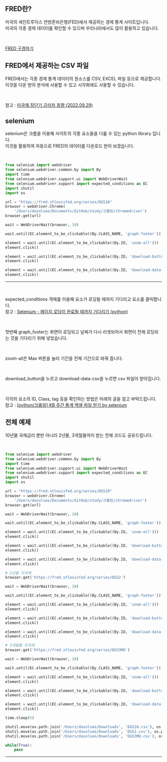 <!-- [python/크롤링/selenium] FRED 경제 데이터 원소스 excel(csv) 가져오기 with 미국채금리 -->

## FRED란?

미국의 세인트루이스 연방준비은행(FED)에서 제공하는 경제 통계 사이트입니다.  
미국의 각종 경제 데이터를 확인할 수 있으며 우리나라에서도 많이 활용하고 있습니다.  

<br>

[FRED 구경하기](https://fred.stlouisfed.org/)

## FRED에서 제공하는 CSV 파일

FRED에서는 각종 경제 통계 데이터의 원소스를 CSV, EXCEL 파일 등으로 제공합니다.  
이것을 다운 받아 분석에 사용할 수 있고 시각화에도 사용할 수 있습니다.  

<br>

참고 : [미국채 장단기 금리차 동향 (2022.09.29)](https://blog.naver.com/eyuki2/222887770506)

## selenium

selenium은 크롬을 이용해 사이트의 각종 요소들을 다룰 수 있는 python library 입니다.  
이것을 활용하여 자동으로 FRED의 데이터를 다운로드 받아 보겠습니다.  

<br>

<div>

~~~python
from selenium import webdriver
from selenium.webdriver.common.by import By
import time
from selenium.webdriver.support.ui import WebDriverWait
from selenium.webdriver.support import expected_conditions as EC
import shutil
import os

url = "https://fred.stlouisfed.org/series/DGS10"
browser = webdriver.Chrome(
    '/Users/dasolseo/Documents/GitHub/study/크롤링/chromedriver')
browser.get(url)

wait = WebDriverWait(browser, 10)

wait.until(EC.element_to_be_clickable((By.CLASS_NAME, 'graph-footer')))

element = wait.until(EC.element_to_be_clickable((By.ID, 'zoom-all')))
element.click()

element = wait.until(EC.element_to_be_clickable((By.ID, 'download-button')))
element.click()

element = wait.until(EC.element_to_be_clickable((By.ID, 'download-data-csv')))
element.click()
~~~
---

</div>

<br>

expected_conditions 객체를 이용해 요소가 로딩될 때까지 기다리고 요소를 클릭합니다.  
참고 : [Selenium - 페이지 로딩이 완료될 때까지 기다리기 (python)](https://codechacha.com/ko/selenium-explicit-implicit-wait/)  

<br>

첫번째 graph_footer는 화면이 로딩되고 날짜가 다시 리셋되어서 화면이 전체 로딩되는 것을 기다리기 위해 넣었습니다.  

<br>

zoom-all은 Max 버튼을 눌러 기간을 전체 기간으로 바꿔 줍니다.  

<br>

download_button을 누르고 download-data-csv을 누르면 csv 파일이 받아집니다.  

<br>

각각의 요소의 ID, Class, tag 등을 확인하는 방법은 아래의 글을 참고 부탁드립니다.  
참고 : [[python/크롤링] KB 주간 통계 엑셀 파일 받기 by selenium](https://ssorr.tistory.com/10?category=1028600)

## 전체 예제

10년물 국채금리 뿐만 아니라 2년물, 3개월물까지 받는 전체 코드도 공유드립니다.  

<br>

<div>

~~~python
from selenium import webdriver
from selenium.webdriver.common.by import By
import time
from selenium.webdriver.support.ui import WebDriverWait
from selenium.webdriver.support import expected_conditions as EC
import shutil
import os

url = "https://fred.stlouisfed.org/series/DGS10"
browser = webdriver.Chrome(
    '/Users/dasolseo/Documents/GitHub/study/크롤링/chromedriver')
browser.get(url)

wait = WebDriverWait(browser, 10)

wait.until(EC.element_to_be_clickable((By.CLASS_NAME, 'graph-footer')))

element = wait.until(EC.element_to_be_clickable((By.ID, 'zoom-all')))
element.click()

element = wait.until(EC.element_to_be_clickable((By.ID, 'download-button')))
element.click()

element = wait.until(EC.element_to_be_clickable((By.ID, 'download-data-csv')))
element.click()

# 2년물 미국채
browser.get('https://fred.stlouisfed.org/series/DGS2')

wait = WebDriverWait(browser, 10)

wait.until(EC.element_to_be_clickable((By.CLASS_NAME, 'graph-footer')))

element = wait.until(EC.element_to_be_clickable((By.ID, 'zoom-all')))
element.click()

element = wait.until(EC.element_to_be_clickable((By.ID, 'download-button')))
element.click()

element = wait.until(EC.element_to_be_clickable((By.ID, 'download-data-csv')))
element.click()

# 3개월물 미국채
browser.get('https://fred.stlouisfed.org/series/DGS3MO')

wait = WebDriverWait(browser, 10)

wait.until(EC.element_to_be_clickable((By.CLASS_NAME, 'graph-footer')))

element = wait.until(EC.element_to_be_clickable((By.ID, 'zoom-all')))
element.click()

element = wait.until(EC.element_to_be_clickable((By.ID, 'download-button')))
element.click()

element = wait.until(EC.element_to_be_clickable((By.ID, 'download-data-csv')))
element.click()

time.sleep(5)

shutil.move(os.path.join('/Users/dasolseo/Downloads', 'DGS10.csv'), os.path.join('/Users/dasolseo/Documents/GitHub/study/economics/bond/data', 'DGS10.csv'))
shutil.move(os.path.join('/Users/dasolseo/Downloads', 'DGS2.csv'), os.path.join('/Users/dasolseo/Documents/GitHub/study/economics/bond/data', 'DGS2.csv'))
shutil.move(os.path.join('/Users/dasolseo/Downloads', 'DGS3MO.csv'), os.path.join('/Users/dasolseo/Documents/GitHub/study/economics/bond/data', 'DGS3MO.csv'))

while(True):
    pass
~~~
---

</div>

<br>